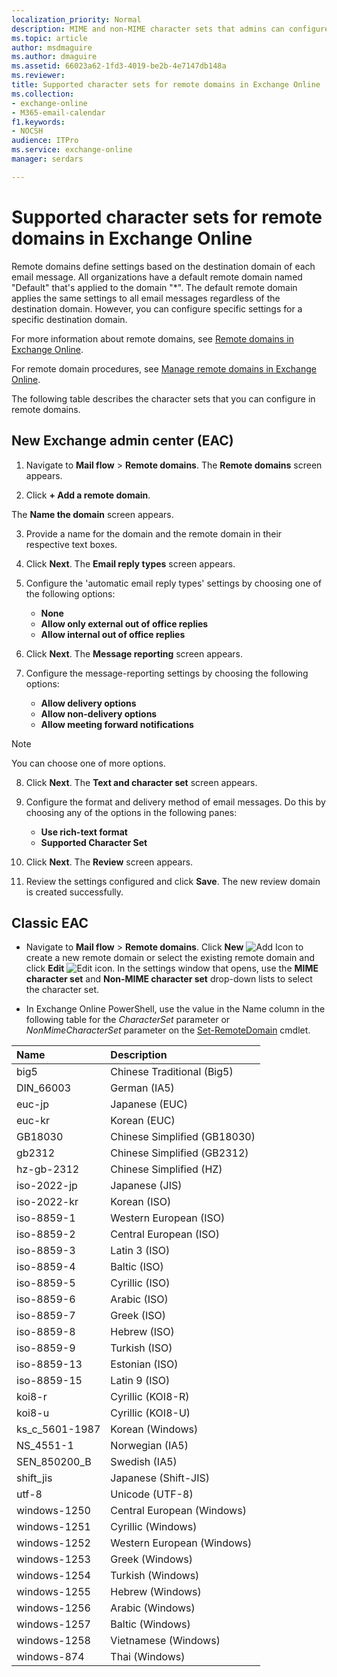 ```yaml
---
localization_priority: Normal
description: MIME and non-MIME character sets that admins can configure in remote domains (message formatting settings for external domains) in Exchange Online
ms.topic: article
author: msdmaguire
ms.author: dmaguire
ms.assetid: 66023a62-1fd3-4019-be2b-4e7147db148a
ms.reviewer: 
title: Supported character sets for remote domains in Exchange Online
ms.collection: 
- exchange-online
- M365-email-calendar
f1.keywords:
- NOCSH
audience: ITPro
ms.service: exchange-online
manager: serdars

---
```


# Supported character sets for remote domains in Exchange Online

Remote domains define settings based on the destination domain of each email message. All organizations have a default remote domain named "Default" that's applied to the domain "*". The default remote domain applies the same settings to all email messages regardless of the destination domain. However, you can configure specific settings for a specific destination domain.

For more information about remote domains, see [Remote domains in Exchange Online](remote-domains.md).

For remote domain procedures, see [Manage remote domains in Exchange Online](manage-remote-domains.md).

The following table describes the character sets that you can configure in remote domains.

## New Exchange admin center (EAC)

1. Navigate to **Mail flow** > **Remote domains**. The **Remote domains** screen appears.

2. Click **+ Add a remote domain**.

The **Name the domain** screen appears.

3. Provide a name for the domain and the remote domain in their respective text boxes.

4. Click **Next**. The **Email reply types** screen appears.

5. Configure the 'automatic email reply types' settings by choosing one of the following options:

    - **None**
    - **Allow only external out of office replies**
    - **Allow internal out of office replies**

6. Click **Next**. The **Message reporting** screen appears.

7. Configure the message-reporting settings by choosing the following options:

    - **Allow delivery options**
    - **Allow non-delivery options**
    - **Allow meeting forward notifications**
    
> [!NOTE]
> You can choose one of more options.

8. Click **Next**. The **Text and character set** screen appears.

9. Configure the format and delivery method of email messages. Do this by choosing any of the options in the following panes:

    - **Use rich-text format**
    - **Supported Character Set**

10. Click **Next**. The **Review** screen appears.

11. Review the settings configured and click **Save**. The new review domain is created successfully.

## Classic EAC

- Navigate to **Mail flow** > **Remote domains**. Click **New** ![Add Icon](../../media/ITPro_EAC_AddIcon.png) to create a new remote domain or select the existing remote domain and click **Edit** ![Edit icon](../../media/ITPro_EAC_EditIcon.png). In the settings window that opens, use the **MIME character set** and **Non-MIME character set** drop-down lists to select the character set.

- In Exchange Online PowerShell, use the value in the Name column in the following table for the _CharacterSet_ parameter or _NonMimeCharacterSet_ parameter on the [Set-RemoteDomain](/powershell/module/exchange/set-remotedomain) cmdlet.

|**Name**|**Description**|
|:-----|:-----|
|big5|Chinese Traditional (Big5)|
|DIN_66003|German (IA5)|
|euc-jp|Japanese (EUC)|
|euc-kr|Korean (EUC)|
|GB18030|Chinese Simplified (GB18030)|
|gb2312|Chinese Simplified (GB2312)|
|hz-gb-2312|Chinese Simplified (HZ)|
|iso-2022-jp|Japanese (JIS)|
|iso-2022-kr|Korean (ISO)|
|iso-8859-1|Western European (ISO)|
|iso-8859-2|Central European (ISO)|
|iso-8859-3|Latin 3 (ISO)|
|iso-8859-4|Baltic (ISO)|
|iso-8859-5|Cyrillic (ISO)|
|iso-8859-6|Arabic (ISO)|
|iso-8859-7|Greek (ISO)|
|iso-8859-8|Hebrew (ISO)|
|iso-8859-9|Turkish (ISO)|
|iso-8859-13|Estonian (ISO)|
|iso-8859-15|Latin 9 (ISO)|
|koi8-r|Cyrillic (KOI8-R)|
|koi8-u|Cyrillic (KOI8-U)|
|ks_c_5601-1987|Korean (Windows)|
|NS_4551-1|Norwegian (IA5)|
|SEN_850200_B|Swedish (IA5)|
|shift_jis|Japanese (Shift-JIS)|
|utf-8|Unicode (UTF-8)|
|windows-1250|Central European (Windows)|
|windows-1251|Cyrillic (Windows)|
|windows-1252|Western European (Windows)|
|windows-1253|Greek (Windows)|
|windows-1254|Turkish (Windows)|
|windows-1255|Hebrew (Windows)|
|windows-1256|Arabic (Windows)|
|windows-1257|Baltic (Windows)|
|windows-1258|Vietnamese (Windows)|
|windows-874|Thai (Windows)|